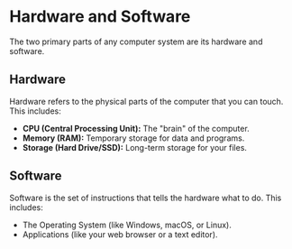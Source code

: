 # Hardware and Software

The two primary parts of any computer system are its hardware and software.

## Hardware
Hardware refers to the physical parts of the computer that you can touch. This includes:
*   **CPU (Central Processing Unit):** The "brain" of the computer.
*   **Memory (RAM):** Temporary storage for data and programs.
*   **Storage (Hard Drive/SSD):** Long-term storage for your files.

## Software
Software is the set of instructions that tells the hardware what to do. This includes:
*   The Operating System (like Windows, macOS, or Linux).
*   Applications (like your web browser or a text editor).
